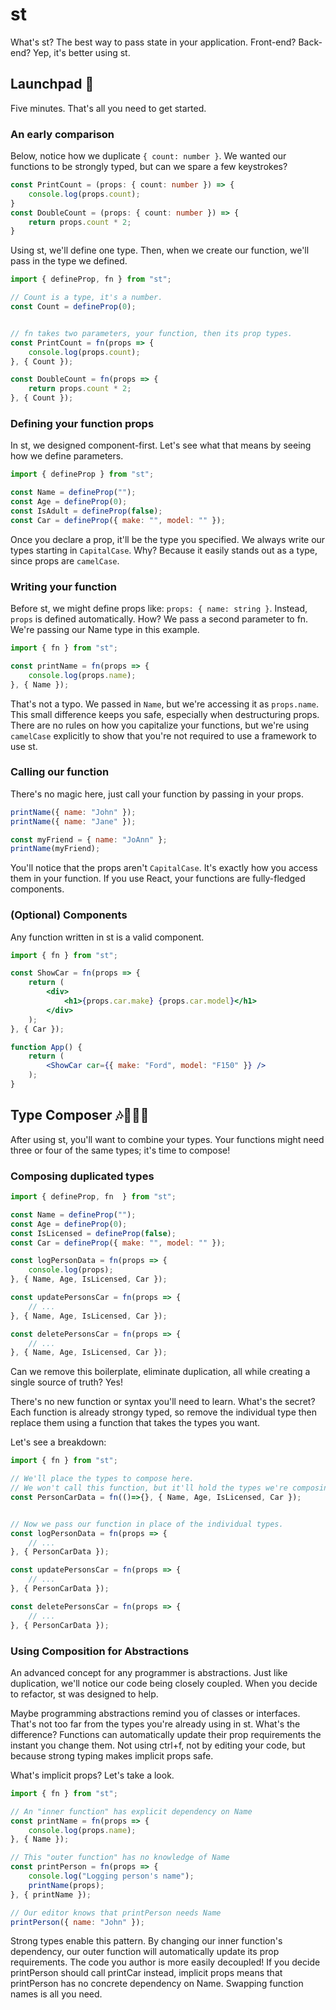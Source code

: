 # st
What's st? The best way to pass state in your application. 
Front-end? Back-end? Yep, it's better using st. 
## Launchpad 🚀
Five minutes. That's all you need to get started. 
### An early comparison
Below, notice how we duplicate `{ count: number }`. We wanted 
our functions to be strongly typed, but can we spare a few keystrokes?
```ts
const PrintCount = (props: { count: number }) => {
    console.log(props.count);
}
const DoubleCount = (props: { count: number }) => {
    return props.count * 2;
}
```
Using st, we'll define one type. Then, when we create our function, 
we'll pass in the type we defined.
```js
import { defineProp, fn } from "st";

// Count is a type, it's a number.
const Count = defineProp(0);


// fn takes two parameters, your function, then its prop types.
const PrintCount = fn(props => {
    console.log(props.count);
}, { Count });

const DoubleCount = fn(props => {
    return props.count * 2;
}, { Count });
```
### Defining your function props
In st, we designed component-first. Let's see what that means by seeing 
how we define parameters.
```js
import { defineProp } from "st";

const Name = defineProp("");
const Age = defineProp(0);
const IsAdult = defineProp(false);
const Car = defineProp({ make: "", model: "" });
```
Once you declare a prop, it'll be the type you specified. 
We always write our types starting in `CapitalCase`. Why? 
Because it easily stands out as a type, since props are `camelCase`.
### Writing your function
Before st, we might define props like: `props: { name: string }`. 
Instead, `props` is defined automatically. How? We pass a second parameter 
to fn. We're passing our Name type in this example.
```js
import { fn } from "st";

const printName = fn(props => {
    console.log(props.name);
}, { Name });
```
That's not a typo. We passed in `Name`, but we're accessing it as `props.name`. 
This small difference keeps you safe, especially when destructuring props. 
There are no rules on how you capitalize your functions, but we're using `camelCase` 
explicitly to show that you're not required to use a framework to use st.
### Calling our function
There's no magic here, just call your function by passing in your props.
```js
printName({ name: "John" });
printName({ name: "Jane" });

const myFriend = { name: "JoAnn" };
printName(myFriend);
```
You'll notice that the props aren't `CapitalCase`. It's exactly 
how you access them in your function. If you use React, your functions 
are fully-fledged components. 
### (Optional) Components
Any function written in st is a valid component. 
```jsx
import { fn } from "st";

const ShowCar = fn(props => {
    return (
        <div>
            <h1>{props.car.make} {props.car.model}</h1>
        </div>
    );
}, { Car });

function App() {
    return (
        <ShowCar car={{ make: "Ford", model: "F150" }} />
    );
}
```
## Type Composer 🎶👨🏼‍🎤
After using st, you'll want to combine your types. 
Your functions might need three or four of the same types; 
it's time to compose!
### Composing duplicated types
```js
import { defineProp, fn  } from "st";

const Name = defineProp("");
const Age = defineProp(0);
const IsLicensed = defineProp(false);
const Car = defineProp({ make: "", model: "" });

const logPersonData = fn(props => {
    console.log(props);
}, { Name, Age, IsLicensed, Car });

const updatePersonsCar = fn(props => {
    // ...
}, { Name, Age, IsLicensed, Car });

const deletePersonsCar = fn(props => {
    // ...
}, { Name, Age, IsLicensed, Car });
```
Can we remove this boilerplate, eliminate duplication, 
all while creating a single source of truth? Yes!
  
There's no new function or syntax you'll need to learn.
What's the secret? Each function is already strongy typed, 
so remove the individual type then replace them using 
a function that takes the types you want.
  
Let's see a breakdown:
```js
import { fn } from "st";

// We'll place the types to compose here.
// We won't call this function, but it'll hold the types we're composing.
const PersonCarData = fn(()=>{}, { Name, Age, IsLicensed, Car });


// Now we pass our function in place of the individual types.
const logPersonData = fn(props => {
    // ...
}, { PersonCarData });

const updatePersonsCar = fn(props => {
    // ...
}, { PersonCarData });

const deletePersonsCar = fn(props => {
    // ...
}, { PersonCarData });
```
### Using Composition for Abstractions
An advanced concept for any programmer is abstractions. 
Just like duplication, we'll notice our code being closely 
coupled. When you decide to refactor, st was designed to help. 
  
Maybe programming abstractions remind you of classes or interfaces. 
That's not too far from the types you're already using in st. 
What's the difference? Functions can automatically update their 
prop requirements the instant you change them. Not using ctrl+f, 
not by editing your code, but because strong typing makes implicit 
props safe.
  
What's implicit props? Let's take a look.
```js
import { fn } from "st";

// An "inner function" has explicit dependency on Name
const printName = fn(props => {
    console.log(props.name);
}, { Name });

// This "outer function" has no knowledge of Name
const printPerson = fn(props => {
    console.log("Logging person's name");
    printName(props);
}, { printName });

// Our editor knows that printPerson needs Name
printPerson({ name: "John" });
```
Strong types enable this pattern. By changing our inner function's 
dependency, our outer function will automatically update its prop 
requirements. The code you author is more easily decoupled! If you 
decide printPerson should call printCar instead, implicit props 
means that printPerson has no concrete dependency on Name. Swapping 
function names is all you need.